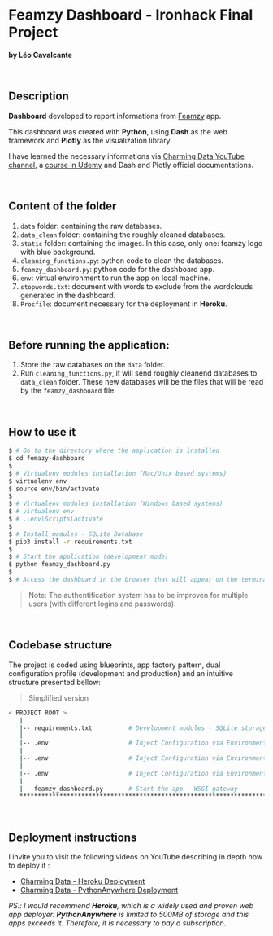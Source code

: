 # Feamzy Dashboard - Ironhack Final Project
**by Léo Cavalcante**

<br />

## Description

**Dashboard** developed to report informations from [Feamzy](https://www.feamzy.com/) app.

This dashboard was created with **Python**, using **Dash** as the web framework and **Plotly** as the visualization library.

I have learned the necessary informations via [Charming Data YouTube channel](https://www.youtube.com/channel/UCqBFsuAz41sqWcFjZkqmJqQ), a [course in Udemy](https://www.udemy.com/course/interactive-python-dashboards-with-plotly-and-dash/) and Dash and Plotly official documentations.

<br />

## Content of the folder
1. `data` folder: containing the raw databases.
2. `data_clean` folder: containing the roughly cleaned databases.
3. `static` folder: containing the images. In this case, only one: feamzy logo with blue background.
4. `cleaning_functions.py`: python code to clean the databases.
5. `feamzy_dashboard.py`: python code for the dashboard app.
6. `env`: virtual environment to run the app on local machine.
7. `stopwords.txt`: document with words to exclude from the wordclouds generated in the dashboard.
8. `Procfile`: document necessary for the deployment in **Heroku**.

<br />

## Before running the application:
1. Store the raw databases on the `data` folder.
2. Run `cleaning_functions.py`, it will send roughly cleanend databases to `data_clean` folder. These new databases will be the files that will be read by the `feamzy_dashboard` file.

<br />

## How to use it

```bash
$ # Go to the directory where the application is installed
$ cd femazy-dashboard
$
$ # Virtualenv modules installation (Mac/Unix based systems)
$ virtualenv env
$ source env/bin/activate
$
$ # Virtualenv modules installation (Windows based systems)
$ # virtualenv env
$ # .\env\Scripts\activate
$
$ # Install modules - SQLite Database
$ pip3 install -r requirements.txt
$
$ # Start the application (development mode)
$ python feamzy_dashboard.py
$
$ # Access the dashboard in the browser that will appear on the terminal, usually: http://127.0.0.1:5000/
```

> Note: The authentification system has to be improven for multiple users (with different logins and passwords).

<br />

## Codebase structure

The project is coded using blueprints, app factory pattern, dual configuration profile (development and production) and an intuitive structure presented bellow:

> Simplified version

```bash
< PROJECT ROOT >
   |
   |-- requirements.txt          # Development modules - SQLite storage
   |
   |-- .env                      # Inject Configuration via Environment
   |
   |-- .env                      # Inject Configuration via Environment
   |
   |-- .env                      # Inject Configuration via Environment
   |
   |-- feamzy_dashboard.py       # Start the app - WSGI gateway
   ************************************************************************
```

<br />

## Deployment instructions
I invite you to visit the following videos on YouTube describing in depth how to deploy it :
- [Charming Data - Heroku Deployment](https://www.youtube.com/watch?v=b-M2KQ6_bM4)
- [Charming Data - PythonAnywhere Deployment](https://www.youtube.com/watch?v=b-M2KQ6_bM4)

<em>PS.: I would recommend **Heroku**, which is a widely used and proven web app deployer. **PythonAnywhere** is limited to 500MB of storage and this apps exceeds it. Therefore, it is necessary to pay a subscription. </em>